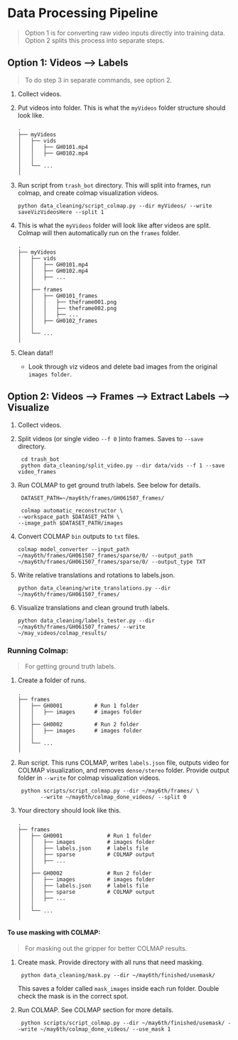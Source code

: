 # Data Processing Pipeline
> Option 1 is for converting raw video inputs directly into training data. Option 2 splits this process into separate steps.

## Option 1: Videos --> Labels
> To do step 3 in separate commands, see option 2.
1. Collect videos. 
2. Put videos into folder.
    This is what the `myVideos` folder structure should look like.
    ```
    .
    ├── myVideos                    
    │   ├── vids          
    │   │   ├── GH0101.mp4      
    │   │   ├── GH0102.mp4                
    │   │   
    │   └── ...     
    │   
    ```
    
3. Run script from `trash_bot` directory. This will split into frames, run colmap, and create colmap visualization videos.
    ```shell
    python data_cleaning/script_colmap.py --dir myVideos/ --write saveVizVideosHere --split 1
    ```
    
4. This is what the `myVideos` folder will look like after videos are split. 
    Colmap will then automatically run on the `frames` folder.
    ```
    .
    ├── myVideos                    
    │   ├── vids          
    │   │   ├── GH0101.mp4      
    │   │   ├── GH0102.mp4      
    │   │   ├── ...
    │   │          
    │   ├── frames          
    │   │   ├── GH0101_frames 
    │   │   │   ├── theframe001.png   
    │   │   │   ├── theframe002.png     
    │   │   │   ├── ...
    │   │   ├── GH0102_frames                
    │   │   
    │   └── ...     
    │   
    ```
5. Clean data!! 
    - Look through viz videos and delete bad images from the original `images folder`.
 
## Option 2: Videos --> Frames --> Extract Labels --> Visualize
1. Collect videos.
2. Split videos (or single video `--f 0` )into frames. Saves to `--save ` directory.
    ```shell
     cd trash_bot
     python data_cleaning/split_video.py --dir data/vids --f 1 --save video_frames
    ```

3. Run COLMAP to get ground truth labels. See below for details.
    ```shell
     DATASET_PATH=~/may6th/frames/GH061507_frames/
     
     colmap automatic_reconstructor \
    --workspace_path $DATASET_PATH \
    --image_path $DATASET_PATH/images
    ```
4. Convert COLMAP `bin` outputs to `txt` files.
    ```shell
    colmap model_converter --input_path ~/may6th/frames/GH061507_frames/sparse/0/ --output_path ~/may6th/frames/GH061507_frames/sparse/0/ --output_type TXT
    ```
5. Write relative translations and rotations to labels.json.
    ```shell
    python data_cleaning/write_translations.py --dir ~/may6th/frames/GH061507_frames/
    ```
    
6. Visualize translations and clean ground truth labels.  
    ```shell
    python data_cleaning/labels_tester.py --dir ~/may6th/frames/GH061507_frames/ --write ~/may_videos/colmap_results/
    ```  
 


### Running Colmap:
> For getting ground truth labels.

1. Create a folder of runs. 
    ```
    .
    ├── frames                    
    │   ├── GH0001          # Run 1 folder
    │   │   ├── images      # images folder          
    │   │   
    │   ├── GH0002          # Run 2 folder
    │   │   ├── images      # images folder          
    │   │   
    │   └── ...     
    │   
    ```
2. Run script. This runs COLMAP, writes `labels.json` file, 
        outputs video for COLMAP visualization, and removes `dense/stereo` folder. 
        Provide output folder in ```--write``` for colmap visualization videos.
    ```shell
     python scripts/script_colmap.py --dir ~/may6th/frames/ \
           --write ~/may6th/colmap_done_videos/ --split 0
    ```

3. Your directory should look like this.
    ```
    .
    ├── frames                    
    │   ├── GH0001              # Run 1 folder
    │   │   ├── images          # images folder  
    │   │   ├── labels.json     # labels file    
    │   │   ├── sparse          # COLMAP output        
    │   │   ├── ...          
    │   │   
    │   ├── GH0002              # Run 2 folder
    │   │   ├── images          # images folder    
    │   │   ├── labels.json     # labels file    
    │   │   ├── sparse          # COLMAP output        
    │   │   ├── ...          
    │   │   
    │   └── ...     
    │   
    ```


#### To use masking with COLMAP:
> For masking out the gripper for better COLMAP results.

1. Create mask. Provide directory with all runs that need masking. 
    ```shell
     python data_cleaning/mask.py --dir ~/may6th/finished/usemask/
    ```
    This saves a folder called `mask_images` inside each run folder. 
    Double check the mask is in the correct spot.

2. Run COLMAP. See COLMAP section for more details.
    ```shell
     python scripts/script_colmap.py --dir ~/may6th/finished/usemask/ --write ~/may6th/colmap_done_videos/ --use_mask 1
    ```
    
